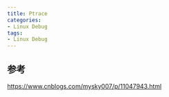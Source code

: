 ```yaml
---
title: Ptrace
categories: 
- Linux Debug
tags:
- Linux Debug
---
```


## 参考
https://www.cnblogs.com/mysky007/p/11047943.html
